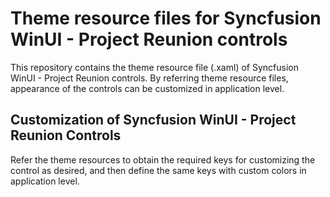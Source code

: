 # Theme resource files for Syncfusion WinUI - Project Reunion controls 

This repository contains the theme resource file (.xaml) of Syncfusion WinUI - Project Reunion controls. By referring theme resource files, appearance of the controls can be customized in application level.

## Customization of Syncfusion WinUI - Project Reunion Controls 

Refer the theme resources to obtain the required keys for customizing the control as desired, and then define the same keys with custom colors in application level.
 
